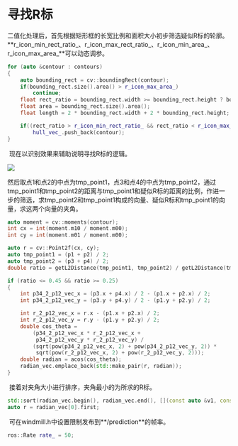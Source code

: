 # 寻找R标

​        二值化处理后，首先根据矩形框的长宽比例和面积大小初步筛选疑似R标的轮廓。**r_icon_min_rect_ratio_、r_icon_max_rect_ratio_、r_icon_min_area_、r_icon_max_area_**可以动态调参。

```c++
for (auto &contour : contours) 
{
    auto bounding_rect = cv::boundingRect(contour);
    if(bounding_rect.size().area() > r_icon_max_area_)
        continue;
    float rect_ratio = bounding_rect.width >= bounding_rect.height ? bounding_rect.width / bounding_rect.height : bounding_rect.height / bounding_rect.width;
    float area = bounding_rect.size().area();
    float length = 2 * bounding_rect.width + 2 * bounding_rect.height;

    if((rect_ratio > r_icon_min_rect_ratio_ && rect_ratio < r_icon_max_rect_ratio_) && (area > r_icon_min_area_ && area < r_icon_max_area_))
        hull_vec_.push_back(contour);
}
```

​        现在以识别效果来辅助说明寻找R标的逻辑。

![](../fft_forecast/visualize/debug.png)

​        然后取点1和点2的中点为tmp_point1，点3和点4的中点为tmp_point2，通过tmp_point1和tmp_point2的距离与tmp_point1和疑似R标的距离的比例，作进一步的筛选，求tmp_point2和tmp_point1构成的向量、疑似R标和tmp_point1的向量，求这两个向量的夹角。

```c++
auto moment = cv::moments(contour);
int cx = int(moment.m10 / moment.m00);
int cy = int(moment.m01 / moment.m00);

auto r = cv::Point2f(cx, cy);
auto tmp_point1 = (p1 + p2) / 2;
auto tmp_point2 = (p3 + p4) / 2;
double ratio = getL2Distance(tmp_point1, tmp_point2) / getL2Distance(tmp_point1, r);

if (ratio <= 0.45 && ratio >= 0.25) 
{
    int p34_2_p12_vec_x = (p3.x + p4.x) / 2 - (p1.x + p2.x) / 2;
    int p34_2_p12_vec_y = (p3.y + p4.y) / 2 - (p1.y + p2.y) / 2;

    int r_2_p12_vec_x = r.x - (p1.x + p2.x) / 2;
    int r_2_p12_vec_y = r.y - (p1.y + p2.y) / 2;
    double cos_theta =
        (p34_2_p12_vec_x * r_2_p12_vec_x +
         p34_2_p12_vec_y * r_2_p12_vec_y) /
        (sqrt(pow(p34_2_p12_vec_x, 2) + pow(p34_2_p12_vec_y, 2)) *
         sqrt(pow(r_2_p12_vec_x, 2) + pow(r_2_p12_vec_y, 2)));
    double radian = acos(cos_theta);
    radian_vec.emplace_back(std::make_pair(r, radian));
}
```

​        接着对夹角大小进行排序，夹角最小的为所求的R标。

```c++
std::sort(radian_vec.begin(), radian_vec.end(), [](const auto &v1, const auto &v2) { return v1.second < v2.second; });
auto r = radian_vec[0].first;
```

​        可在windmill.h中设置限制发布到**/prediction**的帧率。

```c++
ros::Rate rate_ = 50;
```

